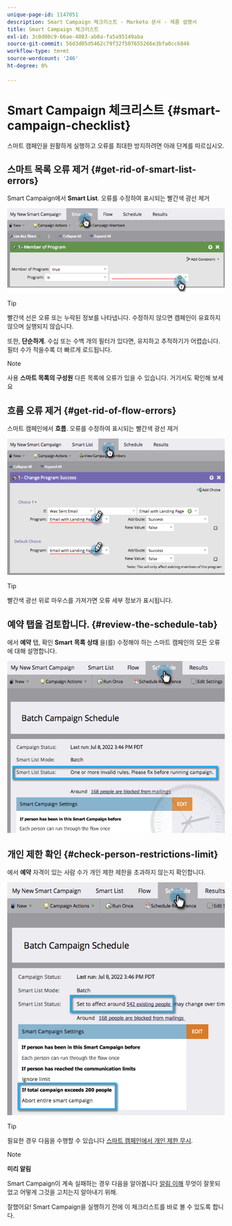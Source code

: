 ```yaml
---
unique-page-id: 1147051
description: Smart Campaign 체크리스트 - Marketo 문서 - 제품 설명서
title: Smart Campaign 체크리스트
exl-id: 3c0d08c9-66ae-4083-ab0a-fa5a95149aba
source-git-commit: 56d3d05d5462c79f32f507655266e3bfa0cc6846
workflow-type: tm+mt
source-wordcount: '246'
ht-degree: 0%

---
```


# Smart Campaign 체크리스트 {#smart-campaign-checklist}

스마트 캠페인을 원활하게 실행하고 오류를 최대한 방지하려면 아래 단계를 따르십시오.

## 스마트 목록 오류 제거 {#get-rid-of-smart-list-errors}

Smart Campaign에서 **Smart List**. 오류를 수정하여 표시되는 빨간색 광선 제거

![](assets/smart-campaign-checklist-1.png)

>[!TIP]
>
>빨간색 선은 오류 또는 누락된 정보를 나타냅니다. 수정하지 않으면 캠페인이 유효하지 않으며 실행되지 않습니다.
>
>또한, **단순하게**. 수십 또는 수백 개의 필터가 있다면, 유지하고 추적하기가 어렵습니다. 필터 수가 적을수록 더 빠르게 로드됩니다.

>[!NOTE]
>
>사용 **스마트 목록의 구성원** 다른 목록에 오류가 있을 수 있습니다. 거기서도 확인해 보세요

## 흐름 오류 제거 {#get-rid-of-flow-errors}

스마트 캠페인에서 **흐름**. 오류를 수정하여 표시되는 빨간색 광선 제거

![](assets/smart-campaign-checklist-2.png)

>[!TIP]
>
>빨간색 광선 위로 마우스를 가져가면 오류 세부 정보가 표시됩니다.

## 예약 탭을 검토합니다. {#review-the-schedule-tab}

에서 **예약** 탭, 확인 **Smart** **목록** **상태** 을(를) 수정해야 하는 스마트 캠페인의 모든 오류에 대해 설명합니다.

![](assets/smart-campaign-checklist-3.png)

## 개인 제한 확인 {#check-person-restrictions-limit}

에서 **예약** 자격이 있는 사람 수가 개인 제한 제한을 초과하지 않는지 확인합니다.

![](assets/smart-campaign-checklist-4.png)

>[!TIP]
>
>필요한 경우 다음을 수행할 수 있습니다 [스마트 캠페인에서 개인 제한 무시](/help/marketo/product-docs/core-marketo-concepts/smart-campaigns/using-smart-campaigns/override-person-restrictions-in-a-smart-campaign.md).

>[!NOTE]
>
>**미리 알림**
>
>Smart Campaign이 계속 실패하는 경우 다음을 알아봅니다 [알림 이해](/help/marketo/product-docs/core-marketo-concepts/miscellaneous/understanding-notifications.md) 무엇이 잘못되었고 어떻게 그것을 고치는지 알아내기 위해.

잘했어요! Smart Campaign을 실행하기 전에 이 체크리스트를 바로 볼 수 있도록 합니다.

